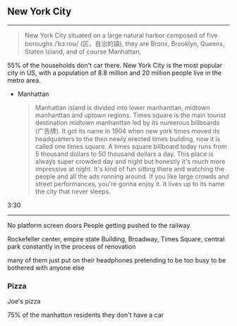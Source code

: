 ## New York City

<hr>

> New York City situated on a large natural harbor composed of five boroughs /ˈbɜːroʊ/ (区，自治的镇), they are Bronx, Brooklyn, Queens, Staten Island, and of course Manhattan.


55% of the households don't car there.
New York City is the most popular city in US, with a population of 8.8 million and 20 million people live in the metro area.


- Manhattan


  > Manhattan island is divided into lower manhanttan, midtown manhanttan and uptown regions. Times square is the main tourist destination midtown manhanttan led by its numerous billboards (广告牌). It got its name in 1904 when new york times moved its headquarters to the then newly erected times building, now it is called one times square. A times square billboard today runs from 5 thousand dollars to 50 thousand dollars a day. This place is always super crowded day and night but honestly it's much more impressive at night. It's kind of fun sitting there and watching the people and all the ads running around. If you like large crowds and street performances, you're gonna enjoy it. It lives up to its name the city that never sleeps.


3:30

<hr>


No platform screen doors
People getting pushed to the railway

Rockefeller center, empire state Building, Broadway, Times Square, central park
constantly in the process of renovation

many of them just put on their headphones pretending to be too busy to be bothered with anyone else

### Pizza

Joe's pizza


75% of the manhatton residents they don't have a car

